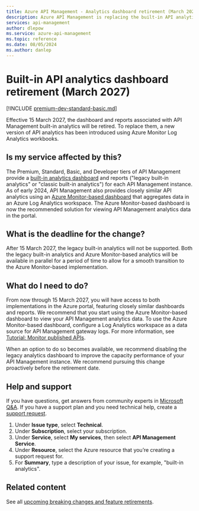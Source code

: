 ```yaml
---
title: Azure API Management - Analytics dashboard retirement (March 2027)
description: Azure API Management is replacing the built-in API analytics dashboard as of March 2027. A similar Azure Monitor-based dashboard is available.
services: api-management
author: dlepow
ms.service: azure-api-management
ms.topic: reference
ms.date: 08/05/2024
ms.author: danlep
---
```


# Built-in API analytics dashboard retirement (March 2027)

[!INCLUDE [premium-dev-standard-basic.md](../../../includes/api-management-availability-premium-dev-standard-basic.md)]

Effective 15 March 2027, the dashboard and reports associated with API Management built-in analytics will be retired. To replace them, a new version of API analytics has been introduced using Azure Monitor Log Analytics workbooks.  
  
## Is my service affected by this?

The Premium, Standard, Basic, and Developer tiers of API Management provide a [built-in analytics dashboard](../howto-use-analytics.md#legacy-built-in-analytics) and reports ("legacy built-in analytics" or "classic built-in analytics") for each API Management instance. As of early 2024, API Management also provides closely similar API analytics using an [Azure Monitor-based dashboard](../howto-use-analytics.md#azure-monitor-based-dashboard) that aggregates data in an Azure Log Analytics workspace. The Azure Monitor-based dashboard is now the recommended solution for viewing API Management analytics data in the portal.

## What is the deadline for the change?
After 15 March 2027, the legacy built-in analytics will not be supported. Both the legacy built-in analytics and Azure Monitor-based analytics will be available in parallel for a period of time to allow for a smooth transition to the Azure Monitor-based implementation.

## What do I need to do?

From now through 15 March 2027, you will have access to both implementations in the Azure portal, featuring closely similar dashboards and reports. We recommend that you start using the Azure Monitor-based dashboard to view your API Management analytics data. To use the Azure Monitor-based dashboard, configure a Log Analytics workspace as a data source for API Management gateway logs. For more information, see [Tutorial: Monitor published APIs](../api-management-howto-use-azure-monitor.md).

When an option to do so becomes available, we recommend disabling the legacy analytics dashboard to improve the capacity performance of your API Management instance. We recommend pursuing this change proactively before the retirement date.

## Help and support

If you have questions, get answers from community experts in [Microsoft Q&A](/answers). If you have a support plan and you need technical help, create a [support request](https://portal.azure.com/#view/Microsoft_Azure_Support/HelpAndSupportBlade/~/overview).

1. Under **Issue type**, select **Technical**.  
1. Under **Subscription**, select your subscription.  
1. Under **Service**, select **My services**, then select **API Management Service**. 
1. Under **Resource**, select the Azure resource that you’re creating a support request for.  
1. For **Summary**, type a description of your issue, for example, "built-in analytics". 

## Related content

See all [upcoming breaking changes and feature retirements](overview.md).
